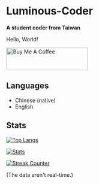 # Luminous-Coder
**A student coder from Taiwan**

Hello, World!

<a href="https://www.buymeacoffee.com/luminous" target="_blank"><img src="https://cdn.buymeacoffee.com/buttons/v2/default-yellow.png" alt="Buy Me A Coffee" style="height: 60px !important;width: 217px !important;" ></a>

## Languages
- Chinese (native)
- English

## Stats
[![Top Langs](https://github-readme-stats.vercel.app/api/top-langs/?username=Luminous-Coder&hide=CMake&theme=tokyonight&border_color=7f7e84)](https://github.com/anuraghazra/github-readme-stats)

[![Stats](https://github-readme-stats.vercel.app/api?username=Luminous-Coder&show_icons=true&theme=tokyonight&border_color=7f7e84)](https://github.com/anuraghazra/github-readme-stats)

[![Streak Counter](https://github-readme-streak-stats.herokuapp.com/?user=Luminous-Coder&date_format=Y-m-d&theme=tokyonight)](https://git.io/streak-stats)

(The data aren't real-time.)
